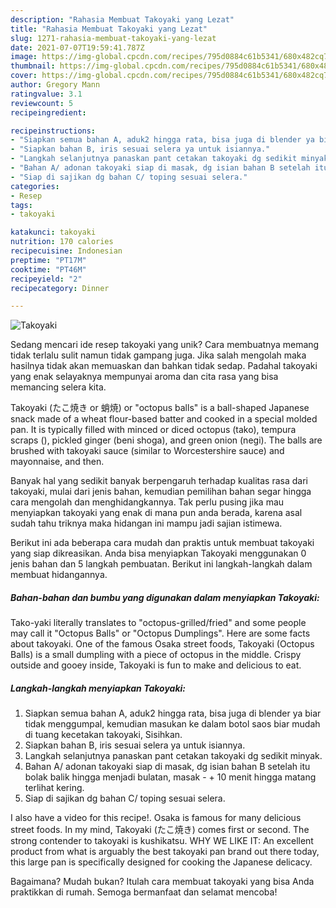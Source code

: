```yaml
---
description: "Rahasia Membuat Takoyaki yang Lezat"
title: "Rahasia Membuat Takoyaki yang Lezat"
slug: 1271-rahasia-membuat-takoyaki-yang-lezat
date: 2021-07-07T19:59:41.787Z
image: https://img-global.cpcdn.com/recipes/795d0884c61b5341/680x482cq70/takoyaki-foto-resep-utama.jpg
thumbnail: https://img-global.cpcdn.com/recipes/795d0884c61b5341/680x482cq70/takoyaki-foto-resep-utama.jpg
cover: https://img-global.cpcdn.com/recipes/795d0884c61b5341/680x482cq70/takoyaki-foto-resep-utama.jpg
author: Gregory Mann
ratingvalue: 3.1
reviewcount: 5
recipeingredient:

recipeinstructions:
- "Siapkan semua bahan A, aduk2 hingga rata, bisa juga di blender ya biar tidak menggumpal, kemudian masukan ke dalam botol saos biar mudah di tuang kecetakan takoyaki, Sisihkan."
- "Siapkan bahan B, iris sesuai selera ya untuk isiannya."
- "Langkah selanjutnya panaskan pant cetakan takoyaki dg sedikit minyak."
- "Bahan A/ adonan takoyaki siap di masak, dg isian bahan B setelah itu bolak balik hingga menjadi bulatan, masak - + 10 menit hingga matang terlihat kering."
- "Siap di sajikan dg bahan C/ toping sesuai selera."
categories:
- Resep
tags:
- takoyaki

katakunci: takoyaki 
nutrition: 170 calories
recipecuisine: Indonesian
preptime: "PT17M"
cooktime: "PT46M"
recipeyield: "2"
recipecategory: Dinner

---
```



![Takoyaki](https://img-global.cpcdn.com/recipes/795d0884c61b5341/680x482cq70/takoyaki-foto-resep-utama.jpg)

Sedang mencari ide resep takoyaki yang unik? Cara membuatnya memang tidak terlalu sulit namun tidak gampang juga. Jika salah mengolah maka hasilnya tidak akan memuaskan dan bahkan tidak sedap. Padahal takoyaki yang enak selayaknya mempunyai aroma dan cita rasa yang bisa memancing selera kita.

Takoyaki (たこ焼き or 蛸焼) or &#34;octopus balls&#34; is a ball-shaped Japanese snack made of a wheat flour-based batter and cooked in a special molded pan. It is typically filled with minced or diced octopus (tako), tempura scraps (), pickled ginger (beni shoga), and green onion (negi). The balls are brushed with takoyaki sauce (similar to Worcestershire sauce) and mayonnaise, and then.

Banyak hal yang sedikit banyak berpengaruh terhadap kualitas rasa dari takoyaki, mulai dari jenis bahan, kemudian pemilihan bahan segar hingga cara mengolah dan menghidangkannya. Tak perlu pusing jika mau menyiapkan takoyaki yang enak di mana pun anda berada, karena asal sudah tahu triknya maka hidangan ini mampu jadi sajian istimewa.


Berikut ini ada beberapa cara mudah dan praktis untuk membuat takoyaki yang siap dikreasikan. Anda bisa menyiapkan Takoyaki menggunakan 0 jenis bahan dan 5 langkah pembuatan. Berikut ini langkah-langkah dalam membuat hidangannya.

<!--inarticleads1-->

##### Bahan-bahan dan bumbu yang digunakan dalam menyiapkan Takoyaki:



Tako-yaki literally translates to &#34;octopus-grilled/fried&#34; and some people may call it &#34;Octopus Balls&#34; or &#34;Octopus Dumplings&#34;. Here are some facts about takoyaki. One of the famous Osaka street foods, Takoyaki (Octopus Balls) is a small dumpling with a piece of octopus in the middle. Crispy outside and gooey inside, Takoyaki is fun to make and delicious to eat. 

<!--inarticleads2-->

##### Langkah-langkah menyiapkan Takoyaki:

1. Siapkan semua bahan A, aduk2 hingga rata, bisa juga di blender ya biar tidak menggumpal, kemudian masukan ke dalam botol saos biar mudah di tuang kecetakan takoyaki, Sisihkan.
1. Siapkan bahan B, iris sesuai selera ya untuk isiannya.
1. Langkah selanjutnya panaskan pant cetakan takoyaki dg sedikit minyak.
1. Bahan A/ adonan takoyaki siap di masak, dg isian bahan B setelah itu bolak balik hingga menjadi bulatan, masak - + 10 menit hingga matang terlihat kering.
1. Siap di sajikan dg bahan C/ toping sesuai selera.


I also have a video for this recipe!. Osaka is famous for many delicious street foods. In my mind, Takoyaki (たこ焼き) comes first or second. The strong contender to takoyaki is kushikatsu. WHY WE LIKE IT: An excellent product from what is arguably the best takoyaki pan brand out there today, this large pan is specifically designed for cooking the Japanese delicacy. 

Bagaimana? Mudah bukan? Itulah cara membuat takoyaki yang bisa Anda praktikkan di rumah. Semoga bermanfaat dan selamat mencoba!
